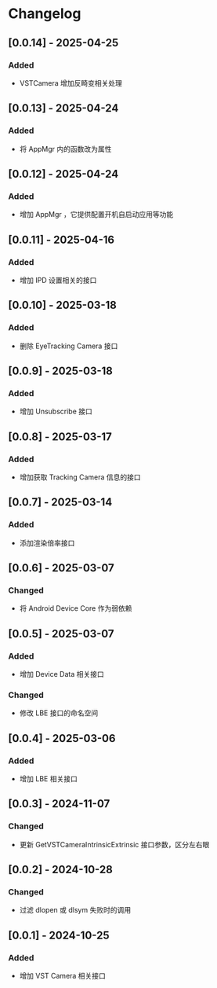 # Changelog

## [0.0.14] - 2025-04-25

### Added

- VSTCamera 增加反畸变相关处理

## [0.0.13] - 2025-04-24

### Added

- 将 AppMgr 内的函数改为属性

## [0.0.12] - 2025-04-24

### Added

- 增加 AppMgr ，它提供配置开机自启动应用等功能

## [0.0.11] - 2025-04-16

### Added

- 增加 IPD 设置相关的接口

## [0.0.10] - 2025-03-18

### Added

- 删除 EyeTracking Camera 接口

## [0.0.9] - 2025-03-18

### Added

- 增加 Unsubscribe 接口

## [0.0.8] - 2025-03-17

### Added

- 增加获取 Tracking Camera 信息的接口

## [0.0.7] - 2025-03-14

### Added

- 添加渲染倍率接口

## [0.0.6] - 2025-03-07

### Changed

- 将 Android Device Core 作为弱依赖

## [0.0.5] - 2025-03-07

### Added

- 增加 Device Data 相关接口

### Changed

- 修改 LBE 接口的命名空间

## [0.0.4] - 2025-03-06

### Added

- 增加 LBE 相关接口

## [0.0.3] - 2024-11-07

### Changed

- 更新 GetVSTCameraIntrinsicExtrinsic 接口参数，区分左右眼

## [0.0.2] - 2024-10-28

### Changed

- 过滤 dlopen 或 dlsym 失败时的调用

## [0.0.1] - 2024-10-25

### Added

- 增加 VST Camera 相关接口
